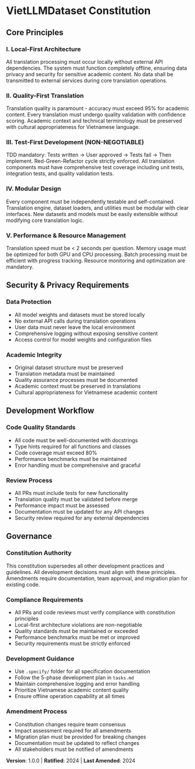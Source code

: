 # VietLLMDataset Constitution

## Core Principles

### I. Local-First Architecture
All translation processing must occur locally without external API dependencies. The system must function completely offline, ensuring data privacy and security for sensitive academic content. No data shall be transmitted to external services during core translation operations.

### II. Quality-First Translation
Translation quality is paramount - accuracy must exceed 95% for academic content. Every translation must undergo quality validation with confidence scoring. Academic context and technical terminology must be preserved with cultural appropriateness for Vietnamese language.

### III. Test-First Development (NON-NEGOTIABLE)
TDD mandatory: Tests written → User approved → Tests fail → Then implement. Red-Green-Refactor cycle strictly enforced. All translation components must have comprehensive test coverage including unit tests, integration tests, and quality validation tests.

### IV. Modular Design
Every component must be independently testable and self-contained. Translation engine, dataset loaders, and utilities must be modular with clear interfaces. New datasets and models must be easily extensible without modifying core translation logic.

### V. Performance & Resource Management
Translation speed must be < 2 seconds per question. Memory usage must be optimized for both GPU and CPU processing. Batch processing must be efficient with progress tracking. Resource monitoring and optimization are mandatory.

## Security & Privacy Requirements

### Data Protection
- All model weights and datasets must be stored locally
- No external API calls during translation operations
- User data must never leave the local environment
- Comprehensive logging without exposing sensitive content
- Access control for model weights and configuration files

### Academic Integrity
- Original dataset structure must be preserved
- Translation metadata must be maintained
- Quality assurance processes must be documented
- Academic context must be preserved in translations
- Cultural appropriateness for Vietnamese academic content

## Development Workflow

### Code Quality Standards
- All code must be well-documented with docstrings
- Type hints required for all functions and classes
- Code coverage must exceed 80%
- Performance benchmarks must be maintained
- Error handling must be comprehensive and graceful

### Review Process
- All PRs must include tests for new functionality
- Translation quality must be validated before merge
- Performance impact must be assessed
- Documentation must be updated for any API changes
- Security review required for any external dependencies

## Governance

### Constitution Authority
This constitution supersedes all other development practices and guidelines. All development decisions must align with these principles. Amendments require documentation, team approval, and migration plan for existing code.

### Compliance Requirements
- All PRs and code reviews must verify compliance with constitution principles
- Local-first architecture violations are non-negotiable
- Quality standards must be maintained or exceeded
- Performance benchmarks must be met or improved
- Security requirements must be strictly enforced

### Development Guidance
- Use `.specify/` folder for all specification documentation
- Follow the 5-phase development plan in `tasks.md`
- Maintain comprehensive logging and error handling
- Prioritize Vietnamese academic content quality
- Ensure offline operation capability at all times

### Amendment Process
- Constitution changes require team consensus
- Impact assessment required for all amendments
- Migration plan must be provided for breaking changes
- Documentation must be updated to reflect changes
- All stakeholders must be notified of amendments

**Version**: 1.0.0 | **Ratified**: 2024 | **Last Amended**: 2024